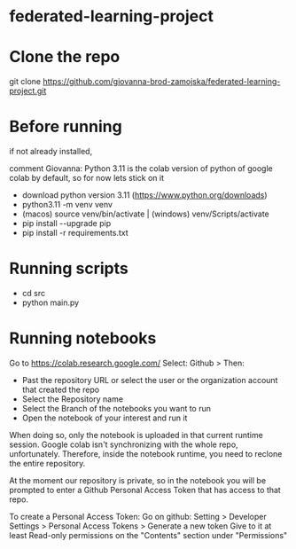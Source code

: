 # federated-learning-project

# Clone the repo

git clone https://github.com/giovanna-brod-zamojska/federated-learning-project.git

# Before running

if not already installed,

comment Giovanna: Python 3.11 is the colab version of python of google colab by default, so for now lets stick on it

- download python version 3.11 (https://www.python.org/downloads)
- python3.11 -m venv venv
- (macos) source venv/bin/activate | (windows) venv/Scripts/activate
- pip install --upgrade pip
- pip install -r requirements.txt

# Running scripts

- cd src
- python main.py

# Running notebooks

Go to https://colab.research.google.com/
Select: Github >
Then:

- Past the repository URL or select the user or the organization account that created the repo
- Select the Repository name
- Select the Branch of the notebooks you want to run
- Open the notebook of your interest and run it

When doing so, only the notebook is uploaded in that current runtime session.
Google colab isn't synchronizing with the whole repo, unfortunately.
Therefore, inside the notebook runtime, you need to reclone the entire repository.

At the moment our repository is private, so in the notebook you will be prompted to enter a Github Personal Access Token that has access to that repo.

To create a Personal Access Token:
Go on github: Setting > Developer Settings > Personal Access Tokens > Generate a new token
Give to it at least Read-only permissions on the "Contents" section under "Permissions"

